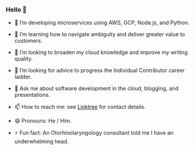 ### Hello 👋

- 🔭 I’m developing microservices using AWS, GCP, Node.js, and Python.

- 🌱 I’m learning how to navigate ambiguity and deliver greater value to customers.

- 👯 I’m looking to broaden my cloud knowledge and improve my writing quality.

- 🤔 I’m looking for advice to progress the Individual Contributor career ladder.

- 💬 Ask me about software development in the cloud, blogging, and presentations.

- 📫 How to reach me: see [Linktree](https://linktr.ee/trrhodes) for contact details.

- 😄 Pronouns: He / Him.

- ⚡ Fun fact: An Otorhinolaryngology consultant told me I have an underwhelming head.
